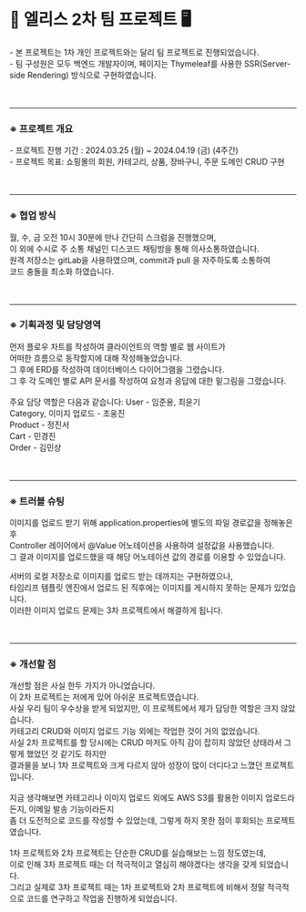 <h1> 🎀 엘리스 2차 팀 프로젝트 🖥</h1> 
- 본 프로젝트는 1차 개인 프로젝트와는 달리 팀 프로젝트로 진행되었습니다. <br/>
- 팀 구성원은 모두 백엔드 개발자이며, 페이지는 Thymeleaf를 사용한 SSR(Server-side Rendering) 방식으로 구현하였습니다. <br/>
<br/>
<br/>

---

<h3>※ 프로젝트 개요 </h3>
- 프로젝트 진행 기간 : 2024.03.25 (월) ~ 2024.04.19 (금) (4주간) <br/>
- 프로젝트 목표: 쇼핑몰의 회원, 카테고리, 상품, 장바구니, 주문 도메인 CRUD 구현 <br/>
<br/>
<br/>

---

<h3>※ 협업 방식</h3>
월, 수, 금 오전 10시 30분에 만나 간단히 스크럼을 진행했으며,<br/>
이 외에 수시로 주 소통 채널인 디스코드 채팅방을 통해 의사소통하였습니다. <br/>
원격 저장소는 gitLab을 사용하였으며, commit과 pull 을 자주하도록 소통하여 <br/>
코드 충돌을 최소화 하였습니다.<br/>
<br/>
<br/>

---

<h3>※ 기획과정 및 담당영역</h3>
먼저 플로우 차트를 작성하여 클라이언트의 역할 별로 웹 사이트가 <br/>
어떠한 흐름으로 동작할지에 대해 작성해놓았습니다. <br/>
그 후에 ERD를 작성하여 데이터베이스 다이어그램을 그렸습니다. <br/>
그 후 각 도메인 별로 API 문서를 작성하여 요청과 응답에 대한 밑그림을 그렸습니다. <br/>
<br/>
주요 담당 역할은 다음과 같습니다:
User - 임준용, 최윤기<br/>
Category, 이미지 업로드 - 조웅진<br/>
Product - 정진서<br/>
Cart - 민경진<br/>
Order - 김민상<br/>
<br/>
<br/>

---

<h3>※ 트러블 슈팅</h3>
이미지를 업로드 받기 위해 application.properties에 별도의 파일 경로값을 정해놓은 후<br/>
Controller 레이어에서 @Value 어노테이션을 사용하여 설정값을 사용했습니다.<br/>
그 결과 이미지를 업로드했을 때 해당 어노테이션 값의 경로를 이용할 수 있었습니다.<br/>

서버의 로컬 저장소로 이미지를 업로드 받는 데까지는 구현하였으나,<br/>
타임리프 템플릿 엔진에서 업로드 된 직후에는 이미지를 게시하지 못하는 문제가 있었습니다.<br/>
이러한 이미지 업로드 문제는 3차 프로젝트에서 해결하게 됩니다.<br/>
<br/>
<br/>

---

<h3>※ 개선할 점</h3>
개선할 점은 사실 한두 가지가 아니었습니다.<br/>
이 2차 프로젝트는 저에게 있어 아쉬운 프로젝트였습니다.<br/>
사실 우리 팀이 우수상을 받게 되었지만, 이 프로젝트에서 제가 담당한 역할은 크지 않았습니다.<br/>
카테고리 CRUD와 이미지 업로드 기능 외에는 작업한 것이 거의 없었습니다.<br/>
사실 2차 프로젝트를 할 당시에는 CRUD 마저도 아직 감이 잡히지 않았던 상태라서 그렇게 했었던 것 같기도 하지만 <br/>
결과물을 보니 1차 프로젝트와 크게 다르지 않아 성장이 많이 더디다고 느꼈던 프로젝트입니다.<br/>
<br/>
지금 생각해보면 카테고리나 이미지 업로드 외에도 AWS S3를 활용한 이미지 업로드라든지, 이메일 발송 기능이라든지<br/>
좀 더 도전적으로 코드를 작성할 수 있었는데, 그렇게 하지 못한 점이 후회되는 프로젝트였습니다.<br/>
<br/>
1차 프로젝트와 2차 프로젝트는 단순한 CRUD를 실습해보는 느낌 정도였는데,<br/>
이로 인해 3차 프로젝트 때는 더 적극적이고 열심히 해야겠다는 생각을 갖게 되었습니다.<br/>
그리고 실제로 3차 프로젝트 때는 1차 프로젝트와 2차 프로젝트에 비해서 정말 적극적으로 코드를 연구하고 작업을 진행하게 되었습니다.<br/>
<br/>
<br/>
